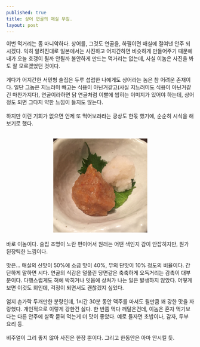 ```yaml
---
published: true
title: 상어 연골의 매실 무침.
layout: post
---
```

이번 먹거리는 좀 마니악하다. 상어를, 그것도 연골을, 하필이면 매실에 절여낸 안주 되시겠다. 익히 알려진대로 일본에서는 사진하고 어지간하면 비슷하게 만들어주기 때문에 내가 오늘 호갱이 될까 안될까 불안하게 만드는 먹거리는 없는데, 사실 이놈은 사진을 봐도 잘 모르겠었던 것이다.<br />
<br />
게다가 어지간한 서민형 술집은 두루 섭렵한 나에게도 상어라는 놈은 참 어려운 존재이다. 일단 그놈은 지느러미 빼고는 식용이 아닌거같고(사실 지느러미도 식용이 아닌거같긴 마찬가지다), 연골이라하면 닭 연골처럼 이빨에 씹히는 이미지가 있어야 하는데, 상어정도 되면 그다지 약한 느낌이 들지도 않는다.<br />
<br>
하지만 이런 기회가 없으면 언제 또 먹어보랴라는 궁상도 한몫 했기에, 순순히 시식을 해보기로 했다.<br>
<br />
<div style="text-align:center;"><img src="/img/IMG_0351.jpg" width="50%" /></div>
<br />
바로 이놈이다. 술집 조명이 노란 편이어서 원래는 어떤 색인지 감이 안잡히지만, 뭔가 된장틱한 느낌이다.<br />
<br />
맛은... 매실의 신맛이 50%에 소금 맛이 40%, 무의 단맛이 10% 정도의 비율이다. 간단하게 말하면 시다. 연골의 식감은 덜풀린 당면같은 축축하게 오독거리는 감촉이 대부분이다. 다행스럽게도 혀에 박히거나 잇몸에 상처가 나는 일은 발생하지 않았다. 어떻게 보면 이것도 회인데, 걱정이 되면서도 괜찮겠지 싶었다.<br />
<br />
엄지 손가락 두개만한 분량인데, 1시간 30분 동안 맥주를 마셔도 될만큼 꽤 강한 맛을 자랑했다. 개인적으로 이렇게 강한건 싫다. 한 반쯤 먹다 깨달은건데, 이놈은 혼자 먹기보다는 다른 안주에 살짝 묻혀 먹는게 더 맛이 좋았다. 예로 들자면 초밥이나, 감자, 두부 요리 등.<br />
<br>
비주얼이 그리 좋지 않아 사진은 한장 뿐이다. 그리고 한동안은 아마 안시킬 듯.